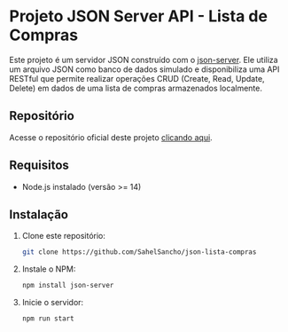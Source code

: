 # Projeto JSON Server API - Lista de Compras

Este projeto é um servidor JSON construído com o [json-server](https://github.com/typicode/json-server). Ele utiliza um arquivo JSON como banco de dados simulado e disponibiliza uma API RESTful que permite realizar operações CRUD (Create, Read, Update, Delete) em dados de uma lista de compras armazenados localmente.

## Repositório

Acesse o repositório oficial deste projeto [clicando aqui](https://github.com/SahelSancho/json-lista-compras).

## Requisitos

- Node.js instalado (versão >= 14)

## Instalação

1. Clone este repositório:

   ```bash
   git clone https://github.com/SahelSancho/json-lista-compras
   ```

2. Instale o NPM:
  
   ```bash
   npm install json-server
   ```

3. Inicie o servidor:
  
   ```bash
   npm run start
   ```

